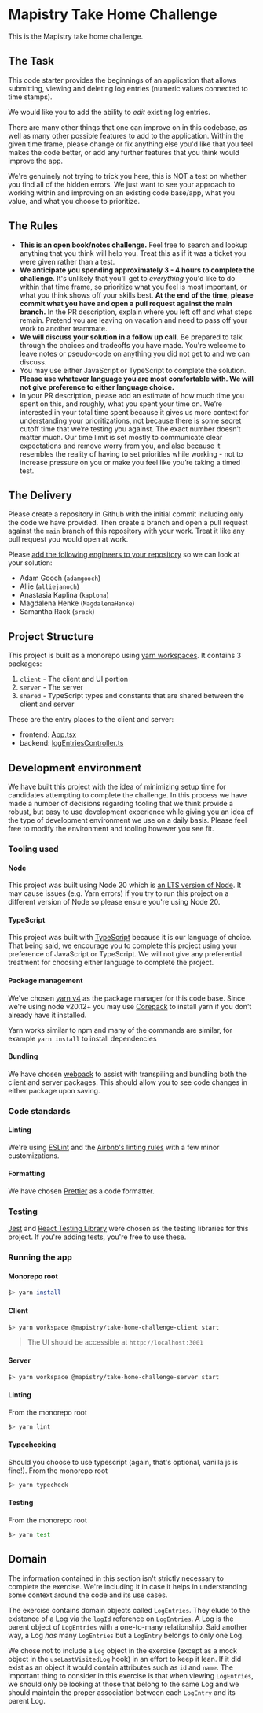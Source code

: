 # Mapistry Take Home Challenge

This is the Mapistry take home challenge.

## The Task

This code starter provides the beginnings of an application that allows submitting, viewing and deleting log entries (numeric values connected to time stamps).

We would like you to add the ability to _edit_ existing log entries.

There are many other things that one can improve on in this codebase, as well as many other possible features to add to the application. Within the given time frame, please change or fix anything else you'd like that you feel makes the code better, or add any further features that you think would improve the app.

We're genuinely not trying to trick you here, this is NOT a test on whether you find all of the hidden errors. We just want to see your approach to working within and improving on an existing code base/app, what you value, and what you choose to prioritize.

## The Rules

- **This is an open book/notes challenge.** Feel free to search and lookup anything that you think will help you. Treat this as if it was a ticket you were given rather than a test.
- **We anticipate you spending approximately 3 - 4 hours to complete the challenge**. It's unlikely that you'll get to _everything_ you'd like to do within that time frame, so prioritize what you feel is most important, or what you think shows off your skills best. **At the end of the time, please commit what you have and open a pull request against the main branch.** In the PR description, explain where you left off and what steps remain. Pretend you are leaving on vacation and need to pass off your work to another teammate.
- **We will discuss your solution in a follow up call.** Be prepared to talk through the choices and tradeoffs you have made. You're welcome to leave notes or pseudo-code on anything you did not get to and we can discuss.
- You may use either JavaScript or TypeScript to complete the solution. **Please use whatever language you are most comfortable with. We will not give preference to either language choice.**
- In your PR description, please add an estimate of how much time you spent on this, and roughly, what you spent your time on. We’re interested in your total time spent because it gives us more context for understanding your prioritizations, not because there is some secret cutoff time that we’re testing you against. The exact number doesn’t matter much. Our time limit is set mostly to communicate clear expectations and remove worry from you, and also because it resembles the reality of having to set priorities while working - not to increase pressure on you or make you feel like you’re taking a timed test.

## The Delivery

Please create a repository in Github with the initial commit including only the code we have provided. Then create a branch and open a pull request against the `main` branch of this repository with your work. Treat it like any pull request you would open at work.

Please [add the following engineers to your repository](https://docs.github.com/en/account-and-profile/setting-up-and-managing-your-personal-account-on-github/managing-access-to-your-personal-repositories/inviting-collaborators-to-a-personal-repository#inviting-a-collaborator-to-a-personal-repository) so we can look at your solution:

- Adam Gooch (`adamgooch`)
- Allie (`alliejanoch`)
- Anastasia Kaplina (`kaplona`)
- Magdalena Henke (`MagdalenaHenke`)
- Samantha Rack (`srack`)

## Project Structure

This project is built as a monorepo using [yarn workspaces](https://yarnpkg.com/features/workspaces). It contains 3 packages:

1. `client` - The client and UI portion
1. `server` - The server
1. `shared` - TypeScript types and constants that are shared between the client and server

These are the entry places to the client and server:

- frontend: [App.tsx](./packages/client/src/components/App.tsx)
- backend: [logEntriesController.ts](./packages/server/src/presentation/controllers/logEntriesController.ts)

## Development environment

We have built this project with the idea of minimizing setup time for candidates attempting to complete the challenge. In this process we have made a number of decisions regarding tooling that we think provide a robust, but easy to use development experience while giving you an idea of the type of development environment we use on a daily basis. Please feel free to modify the environment and tooling however you see fit.

### Tooling used

#### Node

This project was built using Node 20 which is [an LTS version of Node](https://nodejs.org/en/about/releases/). It may cause issues (e.g. Yarn errors) if you try to run this project on a different version of Node so please ensure you're using Node 20.

#### TypeScript

This project was built with [TypeScript](https://www.typescriptlang.org/docs/handbook/intro.html) because it is our language of choice. That being said, we encourage you to complete this project using your preference of JavaScript or TypeScript. We will not give any preferential treatment for choosing either language to complete the project.

#### Package management

We've chosen [yarn v4](https://yarnpkg.com/getting-started/usage) as the package manager for this code base. Since we're using node v20.12+ you may use [Corepack](https://yarnpkg.com/getting-started/install) to install yarn if you don't already have it installed.

Yarn works similar to npm and many of the commands are similar, for example `yarn install` to install dependencies

#### Bundling

We have chosen [webpack](https://webpack.js.org/concepts/) to assist with transpiling and bundling both the client and server packages. This should allow you to see code changes in either package upon saving.

### Code standards

#### Linting

We're using [ESLint](https://eslint.org/docs/user-guide/getting-started) and the [Airbnb's linting rules](https://www.npmjs.com/package/eslint-config-airbnb) with a few minor customizations.

#### Formatting

We have chosen [Prettier](https://prettier.io/docs/en/index.html) as a code formatter.

### Testing

[Jest](https://jestjs.io/docs/getting-started) and [React Testing Library](https://testing-library.com/docs/react-testing-library/intro/) were chosen as the testing libraries for this project. If you're adding tests, you're free to use these.

### Running the app

#### Monorepo root

```sh
$> yarn install
```

#### Client

```sh
$> yarn workspace @mapistry/take-home-challenge-client start
```

> The UI should be accessible at `http://localhost:3001`

#### Server

```sh
$> yarn workspace @mapistry/take-home-challenge-server start
```

#### Linting

From the monorepo root

```sh
$> yarn lint
```

#### Typechecking

Should you choose to use typescript (again, that's optional, vanilla js is fine!). From the monorepo root

```sh
$> yarn typecheck
```

#### Testing

From the monorepo root

```sh
$> yarn test
```

## Domain

The information contained in this section isn't strictly necessary to complete the exercise. We're including it in case it helps in understanding some context around the code and its use cases.

The exercise contains domain objects called `LogEntries`. They elude to the existence of a Log via the `logId` reference on `LogEntries`. A Log is the parent object of `LogEntries` with a one-to-many relationship. Said another way, a Log _has_ many `LogEntries` but a `LogEntry` belongs to only one Log.

We chose not to include a `Log` object in the exercise (except as a mock object in the `useLastVisitedLog` hook) in an effort to keep it lean. If it did exist as an object it would contain attributes such as `id` and `name`. The important thing to consider in this exercise is that when viewing `LogEntries`, we should only be looking at those that belong to the same Log and we should maintain the proper association between each `LogEntry` and its parent Log.